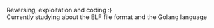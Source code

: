 Reversing, exploitation and coding :} <br>
Currently studying about the ELF file format and the Golang language
